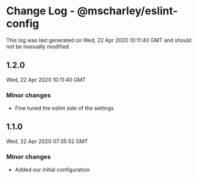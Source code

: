 # Change Log - @mscharley/eslint-config

This log was last generated on Wed, 22 Apr 2020 10:11:40 GMT and should not be manually modified.

## 1.2.0
Wed, 22 Apr 2020 10:11:40 GMT

### Minor changes

- Fine tuned the eslint side of the settings

## 1.1.0
Wed, 22 Apr 2020 07:35:52 GMT

### Minor changes

- Added our initial configuration

